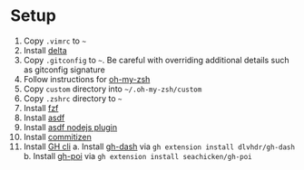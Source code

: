 # Setup
1. Copy `.vimrc` to `~`
2. Install [delta](https://github.com/dandavison/delta?tab=readme-ov-file)
3. Copy `.gitconfig` to `~`. Be careful with overriding additional details such as gitconfig signature
3. Follow instructions for [oh-my-zsh](https://github.com/ohmyzsh/ohmyzsh#prerequisites)
4. Copy `custom` directory into `~/.oh-my-zsh/custom`
5. Copy `.zshrc` directory to `~`
6. Install [fzf](https://github.com/junegunn/fzf#installation)
7. Install [asdf](https://asdf-vm.com/guide/getting-started.html#_2-download-asdf)
8. Install [asdf nodejs plugin](https://asdf-vm.com/guide/getting-started.html#_4-install-a-plugin)
9. Install [commitizen](https://github.com/commitizen/cz-cli#conventional-commit-messages-as-a-global-utility)
10. Install [GH cli](https://cli.github.com/)
  a. Install [gh-dash](https://github.com/dlvhdr/gh-dash) via `gh extension install dlvhdr/gh-dash`
  b. Install [gh-poi](https://github.com/seachicken/gh-poi) via `gh extension install seachicken/gh-poi`
